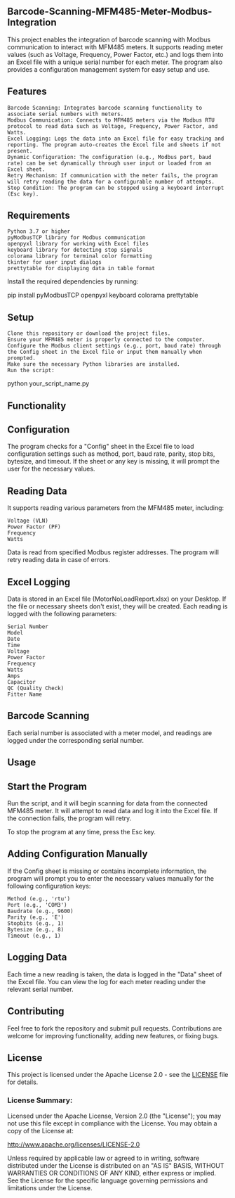## Barcode-Scanning-MFM485-Meter-Modbus-Integration ##

This project enables the integration of barcode scanning with Modbus communication to interact with MFM485 meters. It supports reading meter values (such as Voltage, Frequency, Power Factor, etc.) and logs them into an Excel file with a unique serial number for each meter. The program also provides a configuration management system for easy setup and use.

## Features

    Barcode Scanning: Integrates barcode scanning functionality to associate serial numbers with meters.
    Modbus Communication: Connects to MFM485 meters via the Modbus RTU protocol to read data such as Voltage, Frequency, Power Factor, and Watts.
    Excel Logging: Logs the data into an Excel file for easy tracking and reporting. The program auto-creates the Excel file and sheets if not present.
    Dynamic Configuration: The configuration (e.g., Modbus port, baud rate) can be set dynamically through user input or loaded from an Excel sheet.
    Retry Mechanism: If communication with the meter fails, the program will retry reading the data for a configurable number of attempts.
    Stop Condition: The program can be stopped using a keyboard interrupt (Esc key).

##  Requirements

    Python 3.7 or higher
    pyModbusTCP library for Modbus communication
    openpyxl library for working with Excel files
    keyboard library for detecting stop signals
    colorama library for terminal color formatting
    tkinter for user input dialogs
    prettytable for displaying data in table format

Install the required dependencies by running:

pip install pyModbusTCP openpyxl keyboard colorama prettytable

## Setup

    Clone this repository or download the project files.
    Ensure your MFM485 meter is properly connected to the computer.
    Configure the Modbus client settings (e.g., port, baud rate) through the Config sheet in the Excel file or input them manually when prompted.
    Make sure the necessary Python libraries are installed.
    Run the script:

python your_script_name.py

## Functionality

## Configuration

The program checks for a "Config" sheet in the Excel file to load configuration settings such as method, port, baud rate, parity, stop bits, bytesize, and timeout. If the sheet or any key is missing, it will prompt the user for the necessary values.

## Reading Data

It supports reading various parameters from the MFM485 meter, including:

    Voltage (VLN)
    Power Factor (PF)
    Frequency
    Watts

Data is read from specified Modbus register addresses. The program will retry reading data in case of errors.

## Excel Logging

Data is stored in an Excel file (MotorNoLoadReport.xlsx) on your Desktop. If the file or necessary sheets don't exist, they will be created. Each reading is logged with the following parameters:

    Serial Number
    Model
    Date
    Time
    Voltage
    Power Factor
    Frequency
    Watts
    Amps
    Capacitor
    QC (Quality Check)
    Fitter Name

## Barcode Scanning

Each serial number is associated with a meter model, and readings are logged under the corresponding serial number.

## Usage

## Start the Program

Run the script, and it will begin scanning for data from the connected MFM485 meter. It will attempt to read data and log it into the Excel file. If the connection fails, the program will retry.

To stop the program at any time, press the Esc key.

## Adding Configuration Manually

If the Config sheet is missing or contains incomplete information, the program will prompt you to enter the necessary values manually for the following configuration keys:

    Method (e.g., 'rtu')
    Port (e.g., 'COM3')
    Baudrate (e.g., 9600)
    Parity (e.g., 'E')
    Stopbits (e.g., 1)
    Bytesize (e.g., 8)
    Timeout (e.g., 1)

## Logging Data

Each time a new reading is taken, the data is logged in the "Data" sheet of the Excel file. You can view the log for each meter reading under the relevant serial number.

## Contributing

Feel free to fork the repository and submit pull requests. Contributions are welcome for improving functionality, adding new features, or fixing bugs.

## License

This project is licensed under the Apache License 2.0 - see the [LICENSE](LICENSE) file for details.

### License Summary:

Licensed under the Apache License, Version 2.0 (the "License"); you may not use this file except in compliance with the License. You may obtain a copy of the License at:

http://www.apache.org/licenses/LICENSE-2.0

Unless required by applicable law or agreed to in writing, software distributed under the License is distributed on an "AS IS" BASIS, WITHOUT WARRANTIES OR CONDITIONS OF ANY KIND, either express or implied. See the License for the specific language governing permissions and limitations under the License.
